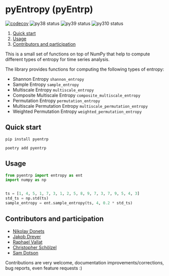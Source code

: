 # pyEntropy (pyEntrp)

[![codecov](https://codecov.io/gh/nikdon/pyEntropy/branch/master/graph/badge.svg)](https://codecov.io/gh/nikdon/pyEntropy)
![py38 status](https://img.shields.io/badge/python3.8-supported-green.svg)
![py39 status](https://img.shields.io/badge/python3.9-supported-green.svg)
![py310 status](https://img.shields.io/badge/python3.10-supported-green.svg)

1. [Quick start](#quick-start)
2. [Usage](#usage)
3. [Contributors and participation](#contributors-and-participation)

This is a small set of functions on top of NumPy that help to compute different types of entropy for time series analysis.

The library provides functions for computing the following types of entropy:

+ Shannon Entropy ```shannon_entropy```
+ Sample Entropy ```sample_entropy```
+ Multiscale Entropy ```multiscale_entropy```
+ Composite Multiscale Entropy ```composite_multiscale_entropy```
+ Permutation Entropy ```permutation_entropy```
+ Multiscale Permutation Entropy ```multiscale_permutation_entropy```
+ Weighted Permutation Entropy ```weighted_permutation_entropy```

## Quick start

`pip install pyentrp`

`poetry add pyentrp`

## Usage

```python
from pyentrp import entropy as ent
import numpy as np


ts = [1, 4, 5, 1, 7, 3, 1, 2, 5, 8, 9, 7, 3, 7, 9, 5, 4, 3]
std_ts = np.std(ts)
sample_entropy = ent.sample_entropy(ts, 4, 0.2 * std_ts)
```

## Contributors and participation

* [Nikolay Donets](https://github.com/nikdon)
* [Jakob Dreyer](https://github.com/jakobdreyer)
* [Raphael Vallat](https://github.com/raphaelvallat)
* [Christopher Schölzel](https://github.com/CSchoel)
* [Sam Dotson](https://github.com/samgdotson)

Contributions are very welcome, documentation improvements/corrections, bug reports, even feature requests :)
